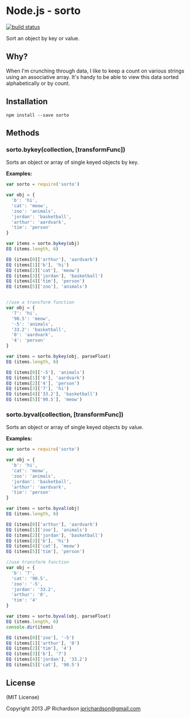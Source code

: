 
Node.js - sorto
================

[![build status](https://secure.travis-ci.org/jprichardson/node-sorto.png)](http://travis-ci.org/jprichardson/node-sorto)

Sort an object by key or value.


Why?
----

When I'm crunching through data, I like to keep a count on various strings using an associative array. It's handy to be able to view this data sorted alphabetically or by count.




Installation
------------

    npm install --save sorto



Methods
-------

### sorto.bykey(collection, [transformFunc])

Sorts an object or array of single keyed objects by key.

**Examples:**

```js
var sorto = require('sorto')

var obj = {
  'b': 'hi',
  'cat': 'meow',
  'zoo': 'animals',
  'jordan': 'basketball',
  'arthur': 'aardvark',
  'tim': 'person'
}

var items = sorto.bykey(obj)
EQ (items.length, 6)

EQ (items[0]['arthur'], 'aardvark')
EQ (items[1]['b'], 'hi')
EQ (items[2]['cat'], 'meow')
EQ (items[3]['jordan'], 'basketball')
EQ (items[4]['tim'], 'person')
EQ (items[5]['zoo'], 'animals')


//use a transform function
var obj = {
  '7': 'hi',
  '90.5': 'meow',
  '-5': 'animals',
  '33.2': 'basketball',
  '0': 'aardvark',
  '4': 'person'
}

var items = sorto.bykey(obj, parseFloat)
EQ (items.length, 6)

EQ (items[0]['-5'], 'animals')
EQ (items[1]['0'], 'aardvark')
EQ (items[2]['4'], 'person')
EQ (items[3]['7'], 'hi')
EQ (items[4]['33.2'], 'basketball')
EQ (items[5]['90.5'], 'meow')
```


### sorto.byval(collection, [transformFunc])

Sorts an object or array of single keyed objects by value.

**Examples:**

```js
var sorto = require('sorto')

var obj = {
  'b': 'hi',
  'cat': 'meow',
  'zoo': 'animals',
  'jordan': 'basketball',
  'arthur': 'aardvark',
  'tim': 'person'
}

var items = sorto.byval(obj)
EQ (items.length, 6)

EQ (items[0]['arthur'], 'aardvark')
EQ (items[1]['zoo'], 'animals')
EQ (items[2]['jordan'], 'basketball')
EQ (items[3]['b'], 'hi')
EQ (items[4]['cat'], 'meow')
EQ (items[5]['tim'], 'person')

//use transform function
var obj = {
  'b': '7',
  'cat': '90.5',
  'zoo': '-5',
  'jordan': '33.2',
  'arthur': '0',
  'tim': '4'
}

var items = sorto.byval(obj, parseFloat)
EQ (items.length, 6)
console.dir(items)

EQ (items[0]['zoo'], '-5')
EQ (items[1]['arthur'], '0')
EQ (items[2]['tim'], '4')
EQ (items[3]['b'], '7')
EQ (items[4]['jordan'], '33.2')
EQ (items[5]['cat'], '90.5')
```


License
-------

(MIT License)

Copyright 2013 JP Richardson  <jprichardson@gmail.com>





